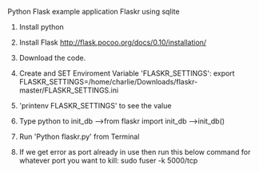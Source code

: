 Python Flask example application Flaskr using sqlite

1. Install python

2. Install Flask 
   http://flask.pocoo.org/docs/0.10/installation/

3. Download the code. 

4. Create and SET Enviroment Variable 'FLASKR_SETTINGS': 
   export FLASKR_SETTINGS=/home/charlie/Downloads/flaskr-master/FLASKR_SETTINGS.ini
   
5. 'printenv FLASKR_SETTINGS' to see the value

6. Type python to init_db
   -->from flaskr import init_db
   -->init_db() 

7. Run 'Python flaskr.py' from Terminal 

8. If we get error as port already in use then run this below command for whatever port you want to kill: 
   sudo fuser -k 5000/tcp
